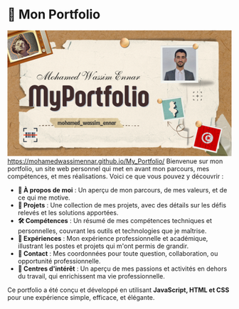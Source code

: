 # 🌟 Mon Portfolio

![Logo du Projet](Porto.png)
https://mohamedwassimennar.github.io/My_Portfolio/
Bienvenue sur mon portfolio, un site web personnel qui met en avant mon parcours, mes compétences, et mes réalisations. Voici ce que vous pouvez y découvrir :

- **👤 À propos de moi** : Un aperçu de mon parcours, de mes valeurs, et de ce qui me motive.
- **💼 Projets** : Une collection de mes projets, avec des détails sur les défis relevés et les solutions apportées.
- **🛠️ Compétences** : Un résumé de mes compétences techniques et personnelles, couvrant les outils et technologies que je maîtrise.
- **📜 Expériences** : Mon expérience professionnelle et académique, illustrant les postes et projets qui m'ont permis de grandir.
- **📧 Contact** : Mes coordonnées pour toute question, collaboration, ou opportunité professionnelle.
- **🎯 Centres d'intérêt** : Un aperçu de mes passions et activités en dehors du travail, qui enrichissent ma vie professionnelle.

Ce portfolio a été conçu et développé en utilisant **JavaScript, HTML et CSS** pour une expérience simple, efficace, et élégante.
